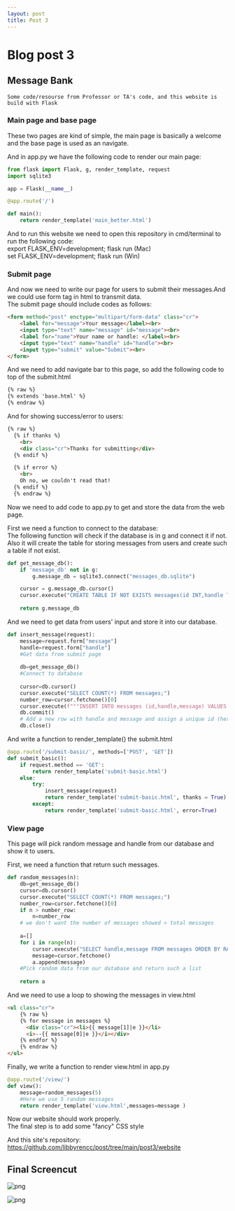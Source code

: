 ```yaml
---
layout: post
title: Post 3
---
```


# Blog post 3  
## Message Bank   
    Some code/resourse from Professor or TA's code, and this website is build with Flask

### Main page and base page  
These two pages are kind of simple, the main page is basically a welcome and the base page is used as an navigate.

And in app.py we have the following code to render our main page:


```python
from flask import Flask, g, render_template, request
import sqlite3

app = Flask(__name__)

@app.route('/')

def main():
    return render_template('main_better.html')
```

And to run this website we need to open this repository in cmd/terminal to run the following code:    
     export FLASK_ENV=development; flask run (Mac)    
     set FLASK_ENV=development; flask run (Win)

### Submit page    
And now we need to write our page for users to submit their messages.And we could use form tag in html to transmit data.   
The submit page should include codes as follows:


```html
<form method="post" enctype="multipart/form-data" class="cr">
    <label for="message">Your message</label><br>
    <input type="text" name="message" id="message"><br>
    <label for="name">Your name or handle: </label><br>
    <input type="text" name="handle" id="handle"><br>
    <input type="submit" value="Submit"><br>
</form>
```

And we need to add navigate bar to this page, so add the following code to top of the submit.html


```html
{% raw %}
{% extends 'base.html' %}
{% endraw %}
```

And for showing success/error to users:


```html
{% raw %}
  {% if thanks %}
    <br>
    <div class="cr">Thanks for submitting</div>
  {% endif %}

  {% if error %}
    <br>
    Oh no, we couldn't read that! 
  {% endif %}
  {% endraw %}
```

Now we need to add code to app.py to get and store the data from the web page.  

   
   First we need a function to connect to the database:      
      The following function will check if the database is in g and connect it if not.  
      Also it will create the table for storing messages from users and create such a table if not exist.


```python
def get_message_db():
    if 'message_db' not in g:
        g.message_db = sqlite3.connect("messages_db.sqlite")

    cursor = g.message_db.cursor()
    cursor.execute("CREATE TABLE IF NOT EXISTS messages(id INT,handle TEXT,message TEXT);")
    
    return g.message_db
```

And we need to get data from users' input and store it into our database.


```python
def insert_message(request):
    message=request.form["message"]
    handle=request.form["handle"]
    #Get data from submit page
    
    db=get_message_db()
    #Connect to database
    
    cursor=db.cursor()
    cursor.execute("SELECT COUNT(*) FROM messages;")
    number_row=cursor.fetchone()[0]
    cursor.execute(f"""INSERT INTO messages (id,handle,message) VALUES ({number_row+1}, "{handle}", "{message}");""")
    db.commit()
    # Add a new row with handle and message and assign a unique id (here is number of row)
    db.close()
```

And write a function to render_template() the submit.html


```python
@app.route('/submit-basic/', methods=['POST', 'GET'])
def submit_basic():
    if request.method == 'GET':
        return render_template('submit-basic.html')
    else:
        try:
            insert_message(request)
            return render_template('submit-basic.html', thanks = True)
        except:
            return render_template('submit-basic.html', error=True)
```

### View page    
This page will pick random message and handle from our database and show it to users.    

First, we need a function that return such messages.


```python
def random_messages(n):
    db=get_message_db()
    cursor=db.cursor()
    cursor.execute("SELECT COUNT(*) FROM messages;")
    number_row=cursor.fetchone()[0]
    if n > number_row:
        n=number_row
    # we don't want the number of messages showed > total messages
    
    a=[]
    for i in range(n):
        cursor.execute("SELECT handle,message FROM messages ORDER BY RANDOM() LIMIT 1;")
        message=cursor.fetchone()
        a.append(message)
    #Pick random data from our database and return such a list
    
    return a
```

And we need to use a loop to showing the messages in view.html


```html
<ul class="cr">
    {% raw %}
    {% for message in messages %}
      <div class="cr"><li>{{ message[1]|e }}</li>
      <i>--{{ message[0]|e }}</i></div>
    {% endfor %}
    {% endraw %}
</ul>
```

Finally, we write a function to render view.html in app.py


```python
@app.route('/view/')
def view():
    message=random_messages(5)
    #Here we use 5 random messages
    return render_template('view.html',messages=message )
```

Now our website should work properly.   
The final step is to add some "fancy" CSS style  

And this site's repository:
https://github.com/libbyrencc/post/tree/main/post3/website

## Final Screencut

![png](1.png)

![png](2.png)

